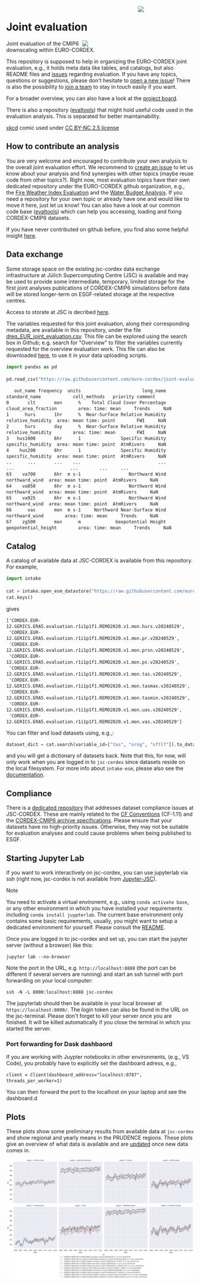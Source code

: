 <img src="https://mirrors.creativecommons.org/presskit/logos/cc.logo.large.png" width="150" align="right"/>

# Joint evaluation

<img src="https://imgs.xkcd.com/comics/data_trap.png" width="300" align="right"/>

Joint evaluation of the CMIP6 downscaling within EURO-CORDEX.

This repository is supposed to help in organizing the EURO-CORDEX joint evaluation, e.g., it holds meta data like tables, and catalogs, but also README files and [issues](https://github.com/euro-cordex/joint-evaluation/issues) regarding evaluation. If you have any topics, questions or suggestions, please don't hesitate to [open a new issue](https://github.com/euro-cordex/joint-evaluation/issues/new)! There is also the possibility to [join a team](https://github.com/orgs/euro-cordex/teams) to stay in touch easily if you want.

For a broader overview, you can also have a look at the [project board](https://github.com/orgs/euro-cordex/projects/5).

There is also a repository ([evaltools](https://github.com/euro-cordex/evaltools)) that might hold useful code used in the evaluation analysis. This is separated for better maintainability.

[xkcd](https://xkcd.com) comic used under [CC BY-NC 2.5 license](https://xkcd.com/license.html)

## How to contribute an analysis

You are very welcome and encouraged to contribute your own analysis to the overall joint evaluation effort. We recommend to [create an issue](https://github.com/euro-cordex/joint-evaluation/issues/new) to let us know about your analysis and find synergies with other topics (maybe reuse code from other topics?).
Right now, most evaluation topics have their own dedicated repository under the EURO-CORDEX github organization, e.g., the [Fire Weather Index Evaluation](https://github.com/euro-cordex/fwi-evaluation) and the [Water Budget Analysis](https://github.com/euro-cordex/water-budget-evaluation).
If you need a repository for your own topic or already have one and would like to move it here, just let us know! You can also have a look at our common code base ([evaltools](https://github.com/euro-cordex/evaltools)) which can help you accessing, loading and fixing CORDEX-CMIP6 datasets.

If you have never contributed on github before, you find also some helpful insight [here](https://book.the-turing-way.org/reproducible-research/vcs/vcs-github.html#contributing-to-other-projects).

## Data exchange
Some storage space on the existing jsc-cordex data exchange infrastructure at Jülich Supercomputing Centre (JSC) is available and may be used to provide some intermediate, temporary, limited storage for the first joint analyses publications of CORDEX-CMIP6 simulations before data will be stored longer-term on ESGF-related storage at the respective centres.

Access to storate at JSC is decribed [here](https://github.com/euro-cordex/jsc-cordex).

The variables requested for this joint evaluation, along their corresponding metadata, are available in this repository, under the file [dreq_EUR_joint_evaluation.csv](https://github.com/euro-cordex/joint-evaluation/blob/main/dreq_EUR_joint_evaluation.csv). This file can be explored using the search box in Github; e.g. search for "Overview" to filter the variables currently requested for the overview evaluation work. This file can also be downloaded [here](https://raw.githubusercontent.com/euro-cordex/joint-evaluation/refs/heads/main/dreq_EUR_joint_evaluation.csv), to use it in your data uploading scripts.

```python
import pandas as pd

pd.read_csv("https://raw.githubusercontent.com/euro-cordex/joint-evaluation/refs/heads/main/dreq_EUR_joint_evaluation.csv")
```
```
   out_name frequency  units                       long_name        standard_name            cell_methods   priority comment
0       clt       mon      %    Total Cloud Cover Percentage  cloud_area_fraction        area: time: mean     Trends     NaN
1      hurs       1hr      %  Near-Surface Relative Humidity    relative_humidity  area: mean time: point        FWI     NaN
2      hurs       day      %  Near-Surface Relative Humidity    relative_humidity        area: time: mean        FWI     NaN
3   hus1000       6hr      1               Specific Humidity    specific_humidity  area: mean time: point  AtmRivers     NaN
4    hus200       6hr      1               Specific Humidity    specific_humidity  area: mean time: point  AtmRivers     NaN
..      ...       ...    ...                             ...                  ...                     ...        ...     ...
63    va700       6hr  m s-1                  Northward Wind       northward_wind  area: mean time: point  AtmRivers     NaN
64    va850       6hr  m s-1                  Northward Wind       northward_wind  area: mean time: point  AtmRivers     NaN
65    va925       6hr  m s-1                  Northward Wind       northward_wind  area: mean time: point  AtmRivers     NaN
66      vas       mon  m s-1     Northward Near-Surface Wind       northward_wind        area: time: mean     Trends     NaN
67    zg500       mon      m             Geopotential Height  geopotential_height        area: time: mean     Trends     NaN
```

## Catalog
A catalog of available data at JSC-CORDEX is available from this repository. For example,
```python
import intake

cat = intake.open_esm_datastore("https://raw.githubusercontent.com/euro-cordex/joint-evaluation/refs/heads/main/CORDEX-CMIP6.json")
cat.keys()
```
gives
```
['CORDEX.EUR-12.GERICS.ERA5.evaluation.r1i1p1f1.REMO2020.v1.mon.hurs.v20240529',
 'CORDEX.EUR-12.GERICS.ERA5.evaluation.r1i1p1f1.REMO2020.v1.mon.pr.v20240529',
 'CORDEX.EUR-12.GERICS.ERA5.evaluation.r1i1p1f1.REMO2020.v1.mon.prsn.v20240529',
 'CORDEX.EUR-12.GERICS.ERA5.evaluation.r1i1p1f1.REMO2020.v1.mon.ps.v20240529',
 'CORDEX.EUR-12.GERICS.ERA5.evaluation.r1i1p1f1.REMO2020.v1.mon.tas.v20240529',
 'CORDEX.EUR-12.GERICS.ERA5.evaluation.r1i1p1f1.REMO2020.v1.mon.tasmax.v20240529',
 'CORDEX.EUR-12.GERICS.ERA5.evaluation.r1i1p1f1.REMO2020.v1.mon.tasmin.v20240529',
 'CORDEX.EUR-12.GERICS.ERA5.evaluation.r1i1p1f1.REMO2020.v1.mon.uas.v20240529',
 'CORDEX.EUR-12.GERICS.ERA5.evaluation.r1i1p1f1.REMO2020.v1.mon.vas.v20240529']
```
You can filter and load datasets using, e.g.,:
```python
dataset_dict = cat.search(variable_id=["tas", "orog", "sftlf"]).to_dataset_dict()
```
and you will get a dictionary of datasets back. Note that this, for now, will only work when you are logged in to `jsc-cordex` since datasets reside on the local filesystem. For more info about `intake-esm`, please also see the [documentation](https://intake-esm.readthedocs.io/en/stable/how-to/understand-keys-and-how-to-change-them.html).

## Compliance

There is a [dedicated repository](https://github.com/euro-cordex/jsc-compliance-check) that addresses dataset compliance issues at JSC-CORDEX. These are mainly related to the [CF Conventions](https://cfconventions.org) (CF-1.11) and the [CORDEX-CMIP6 archive specifications](https://zenodo.org/records/15047096). Please ensure that your datasets have no high-priority issues. Otherwise, they may not be suitable for evaluation analyses and could cause problems when being published to ESGF.

## Starting Jupyter Lab

If you want to work interactively on jsc-cordex, you can use jupyterlab via ssh (right now, jsc-cordex is not available from [Jupyter-JSC](https://jupyter.jsc.fz-juelich.de)).
> [!NOTE]
> You need to activate a virtual environemt, e.g., using `conda activate base`, or any other environment in which you have installed your requirements including `conda install juypterlab`. The current base environment only contains some basic requirements, usually, you might want to setup a dedicated environment for yourself. Please consult the [README](https://github.com/euro-cordex/jsc-cordex?tab=readme-ov-file#conda).

Once you are logged in to jsc-cordex and set up, you can start the jupyter server (without a browser) like this:
```
jupyter lab --no-browser
```
Note the port in the URL, e.g. `http://localhost:8888` (the port can be different if several servers are running) and start an ssh tunnel with port forwarding on your local computer:
```
ssh -N -L 8000:localhost:8888 jsc-cordex
```
The jupyterlab should then be available in your local browser at `https://localhost:8000/`. The login token can also be found in the URL on the jsc-terminal. Please don't forget to kill your server once you are finished. It will be killed automatically if you close the terminal in which you started the server.

### Port forwarding for Dask dashbaord

If you are working with Juypter notebooks in other environments, (e.g., VS Code), you probably have to explicitly set the dashboard adress, e.g.,
```
client = Client(dashboard_address="localhost:8787", threads_per_worker=1)
```
You can then forward the port to the localhost on your laptop and see the dashboard.d

## Plots

These plots show some preliminary results from available data at `jsc-cordex` and show regional and yearly means in the PRUDENCE regions. These plots give an overview of what data is available and are [updated](https://github.com/euro-cordex/joint-evaluation/blob/main/code/timeseries.py) once new data comes in.

<img src="https://raw.githubusercontent.com/euro-cordex/joint-evaluation/main/plots/timeseries-prudence-tas.png">
